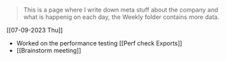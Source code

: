 
> This is a page where I write down meta stuff about the company and what is happenig on each day, the Weekly folder contains more data.

[[07-09-2023 Thu]] 

- Worked on the performance testing [[Perf check Exports]]
- [[Brainstorm meeting]]


